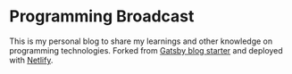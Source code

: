 <h1>
  Programming Broadcast
</h1>

This is my personal blog to share my learnings and other knowledge on programming technologies. Forked from [Gatsby blog starter](https://github.com/gatsbyjs/gatsby-starter-blog) and deployed with [Netlify](https://www.netlify.com/).

